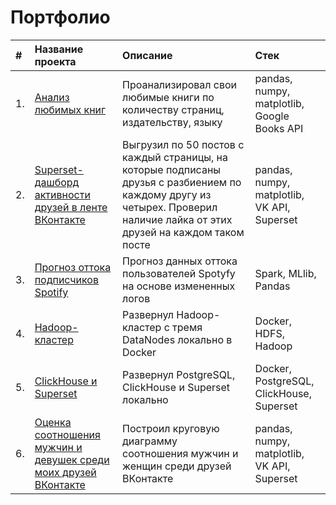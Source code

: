 # Портфолио

|**#** |**Название проекта** |**Описание** |**Стек**|
| :--- | :---                | :---        | :---   |
| 1.   | [Анализ любимых книг](https://github.com/zinoviev-tech/books-analytics) | Проанализировал свои любимые книги по количеству страниц, издательству, языку | pandas, numpy, matplotlib, Google Books API |
| 2.   | [Superset-дашборд активности друзей в ленте ВКонтакте](https://github.com/zinoviev-tech/superset-vk) | Выгрузил по 50 постов с каждый страницы, на которые подписаны друзья с разбиением по каждому другу из четырех. Проверил наличие лайка от этих друзей на каждом таком посте | pandas, numpy, matplotlib, VK API, Superset |
| 3.   | [Прогноз оттока подписчиков Spotify](https://github.com/zinoviev-tech/spotify-churn) | Прогноз данных оттока пользователей Spotyfy на основе измененных логов | Spark, MLlib, Pandas |
| 4.   | [Hadoop-кластер](https://github.com/zinoviev-tech/HDFS-Cluster) | Развернул Hadoop-кластер с тремя DataNodes локально в Docker | Docker, HDFS, Hadoop |
| 5.   | [ClickHouse и Superset]() | Развернул PostgreSQL, ClickHouse и Superset локально| Docker, PostgreSQL, ClickHouse, Superset |
| 6.   | [Оценка соотношения мужчин и девушек среди моих друзей ВКонтакте](https://github.com/zinoviev-tech/superset-vk) | Построил круговую диаграмму соотношения мужчин и женщин среди друзей ВКонтакте | pandas, numpy, matplotlib, VK API, Superset |

